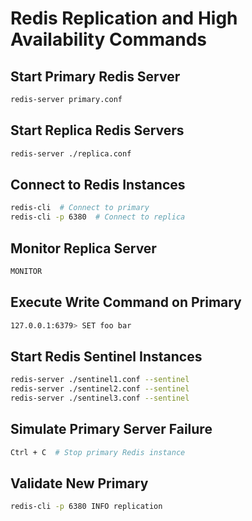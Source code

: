 # Redis Replication and High Availability Commands

## Start Primary Redis Server
```sh
redis-server primary.conf
```

## Start Replica Redis Servers
```sh
redis-server ./replica.conf
```

## Connect to Redis Instances
```sh
redis-cli  # Connect to primary
redis-cli -p 6380  # Connect to replica
```

## Monitor Replica Server
```sh
MONITOR
```

## Execute Write Command on Primary
```sh
127.0.0.1:6379> SET foo bar
```

## Start Redis Sentinel Instances
```sh
redis-server ./sentinel1.conf --sentinel
redis-server ./sentinel2.conf --sentinel
redis-server ./sentinel3.conf --sentinel
```

## Simulate Primary Server Failure
```sh
Ctrl + C  # Stop primary Redis instance
```

## Validate New Primary
```sh
redis-cli -p 6380 INFO replication
```
